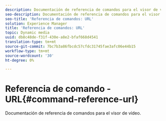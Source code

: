 ```yaml
---
description: Documentación de referencia de comandos para el visor de vídeo.
seo-description: Documentación de referencia de comandos para el visor de vídeo.
seo-title: 'Referencia de comandos: URL'
solution: Experience Manager
title: 'Referencia de comandos: URL'
topic: Dynamic media
uuid: db8c48de-f31f-430e-a8e2-bfaf668d4541
translation-type: tm+mt
source-git-commit: 7bc7b3a86fbcdc57cfdc31745fae3afc06e44b15
workflow-type: tm+mt
source-wordcount: '30'
ht-degree: 0%

---
```



# Referencia de comando - URL{#command-reference-url}

Documentación de referencia de comandos para el visor de vídeo.

